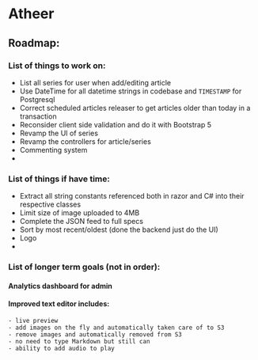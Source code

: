 # Atheer
## Roadmap:
### List of things to work on:
- List all series for user when add/editing article
- Use DateTime for all datetime strings in codebase and `TIMESTAMP` for Postgresql
- Correct scheduled articles releaser to get articles older than today in a transaction
- Reconsider client side validation and do it with Bootstrap 5
- Revamp the UI of series
- Revamp the controllers for article/series
- Commenting system
- 

### List of things if have time:
- Extract all string constants referenced both in razor and C# into their respective classes
- Limit size of image uploaded to 4MB
- Complete the JSON feed to full specs
- Sort by most recent/oldest (done the backend just do the UI)
- Logo
- 

### List of longer term goals (not in order):

#### Analytics dashboard for admin
#### Improved text editor includes:
    - live preview
    - add images on the fly and automatically taken care of to S3
    - remove images and automatically removed from S3
    - no need to type Markdown but still can
    - ability to add audio to play